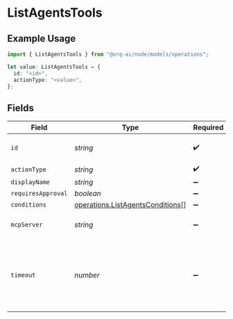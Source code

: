 # ListAgentsTools

## Example Usage

```typescript
import { ListAgentsTools } from "@orq-ai/node/models/operations";

let value: ListAgentsTools = {
  id: "<id>",
  actionType: "<value>",
};
```

## Fields

| Field                                                                                | Type                                                                                 | Required                                                                             | Description                                                                          |
| ------------------------------------------------------------------------------------ | ------------------------------------------------------------------------------------ | ------------------------------------------------------------------------------------ | ------------------------------------------------------------------------------------ |
| `id`                                                                                 | *string*                                                                             | :heavy_check_mark:                                                                   | The id of the resource                                                               |
| `actionType`                                                                         | *string*                                                                             | :heavy_check_mark:                                                                   | N/A                                                                                  |
| `displayName`                                                                        | *string*                                                                             | :heavy_minus_sign:                                                                   | N/A                                                                                  |
| `requiresApproval`                                                                   | *boolean*                                                                            | :heavy_minus_sign:                                                                   | N/A                                                                                  |
| `conditions`                                                                         | [operations.ListAgentsConditions](../../models/operations/listagentsconditions.md)[] | :heavy_minus_sign:                                                                   | N/A                                                                                  |
| `mcpServer`                                                                          | *string*                                                                             | :heavy_minus_sign:                                                                   | The id of the resource                                                               |
| `timeout`                                                                            | *number*                                                                             | :heavy_minus_sign:                                                                   | Tool execution timeout in seconds (default: 2 minutes, max: 10 minutes)              |